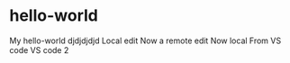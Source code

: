 # hello-world
My hello-world
djdjdjdjd
Local edit
Now a remote edit
Now local
From VS code
VS code 2
